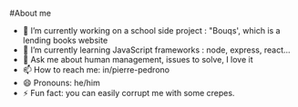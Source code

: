 
#About me 


- 🔭 I’m currently working on a school side project : "Bouqs', which is a lending books website
- 🌱 I’m currently learning JavaScript frameworks : node, express, react...
- 💬 Ask me about human management, issues to solve, I love it
- 📫 How to reach me: in/pierre-pedrono
- 😄 Pronouns: he/him
- ⚡ Fun fact: you can easily corrupt me with some crepes.

